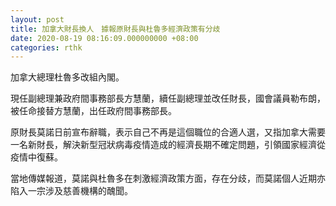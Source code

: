```yaml
---
layout: post
title: 加拿大財長換人　據報原財長與杜魯多經濟政策有分歧
date: 2020-08-19 08:16:09.000000000 +08:00
categories: rthk
---
```


加拿大總理杜魯多改組內閣。

現任副總理兼政府間事務部長方慧蘭，續任副總理並改任財長，國會議員勒布朗，被任命接替方慧蘭，出任政府間事務部長。

原財長莫諾日前宣布辭職，表示自己不再是這個職位的合適人選，又指加拿大需要一名新財長，解決新型冠狀病毒疫情造成的經濟長期不確定問題，引領國家經濟從疫情中復蘇。

當地傳媒報道，莫諾與杜魯多在刺激經濟政策方面，存在分歧，而莫諾個人近期亦陷入一宗涉及慈善機構的醜聞。
